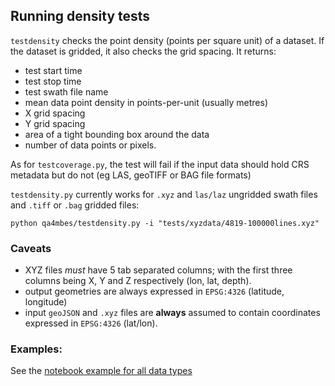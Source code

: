 ## Running density tests

`testdensity` checks the point density (points per square unit) of a dataset. If the dataset is gridded, it also checks the grid spacing. It returns:

- test start time
- test stop time
- test swath file name
- mean data point density in points-per-unit (usually metres)
- X grid spacing
- Y grid spacing
- area of a tight bounding box around the data
- number of data points or pixels.

As for `testcoverage.py`, the test will fail if the input data should hold CRS metadata but do not (eg LAS, geoTIFF or BAG file formats)

`testdensity.py` currently works for `.xyz` and `las/laz` ungridded swath files and `.tiff` or `.bag` gridded files:

`python qa4mbes/testdensity.py -i "tests/xyzdata/4819-100000lines.xyz"`

### Caveats

- XYZ files *must* have 5 tab separated columns; with the first three columns being X, Y and Z respectively (lon, lat, depth).
- output geometries are always expressed in `EPSG:4326` (latitude, longitude)
- input `geoJSON` and `.xyz` files are **always** assumed to contain coordinates expressed in `EPSG:4326` (lat/lon).

### Examples:

See the [notebook example for all data types](../notebooks/densitytesting.ipynb)
